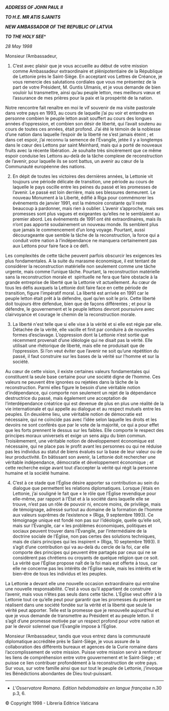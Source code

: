 ***ADDRESS OF JOHN PAUL II***

***TO H.E. MR ATIS SJANITS***

***NEW AMBASSADOR OF THE REPUBLIC OF LATVIA***

***TO THE HOLY SEE****

*28 May 1998*

Monsieur l’Ambassadeur,

1. C’est avec plaisir que je vous accueille au début de votre mission comme Ambassadeur extraordinaire et plénipotentiaire de la République de Lettonie près le Saint-Siège. En acceptant vos Lettres de Créance, je vous remercie des salutations cordiales que vous me présentez de la part de votre Président, M. Guntis Ulmanis, et je vous demande de bien vouloir lui transmettre, ainsi qu’au peuple letton, mes meilleurs vœux et l’assurance de mes prières pour la paix et la prospérité de la nation.

Notre rencontre fait renaître en moi le vif souvenir de ma visite pastorale dans votre pays en 1993, au cours de laquelle j’ai pu voir et entendre en personne combien le peuple letton avait souffert au cours des longues années d’oppression, et combien son désir de liberté, qui l’avait soutenu au cours de toutes ces années, était profond. J’ai été le témoin de la noblesse d’une nation dans laquelle l’espoir de la liberté ne s’est jamais éteint ; et dans cet espoir, j’ai reconnu la semence de l’Évangile, jetée il y a longtemps dans le cœur des Lettons par saint Meinhard, mais qui a porté de nouveaux fruits avec la récente libération. Je souhaite très sincèrement que ce même espoir conduise les Lettons au-delà de la tâche complexe de reconstruction de l’avenir, pour laquelle ils se sont battus, un avenir au cœur de la Communauté européenne des nations.

2. En dépit de toutes les victoires des dernières années, la Lettonie vit toujours une période délicate de transition, une période au cours de laquelle le pays oscille entre les peines du passé et les promesses de l’avenir. Le passé est loin derrière, mais ses blessures demeurent. Le nouveau Monument à la Liberté, édifié à Riga pour commémorer les événements de janvier 1991, est la mémoire constante qu’il reste beaucoup à pardonner, mais rien à oublier. L’avenir s’approche, mais ses promesses sont plus vagues et exigeantes qu’elles ne le semblaient au premier abord. Les événements de 1991 ont été extraordinaires, mais ils n‘ont pas apporté soudainement un nouveau monde. Ils semblent plus que jamais le commencement d’un long voyage. Pourtant, aussi décourageante que semble la tâche de la reconstruction, la force qui a conduit votre nation à l’indépendance ne manquera certainement pas aux Lettons pour faire face à ce défi.

Les complexités de cette tâche peuvent parfois obscurcir les exigences les plus fondamentales. A la suite du marasme économique, il est tentant de considérer la reconstruction matérielle non seulement comme une tâche urgente, mais comme l’unique tâche. Pourtant, la reconstruction matérielle sans la reconstruction morale et  spirituelle ne fera que faire obstacle à la grande entreprise de liberté que la Lettonie vit actuellement. Au cœur de tous les défis auxquels la Lettonie doit faire face en cette période de transition, figure l’impératif moral. La liberté est arrivée en 1991 car le peuple letton était prêt à la défendre, quel qu’en soit le prix. Cette liberté doit toujours être défendue, bien que de façons différentes ; et pour la défendre, le gouvernement et le peuple lettons devront poursuivre avec clairvoyance et courage le chemin de la reconstruction morale.

3. La liberté n'est telle que si elle vise à la vérité et si elle est régie par elle. Détachée de la vérité, elle vacille et finit par conduire à de nouvelles formes d’esclavage. L’oppression dont la Lettonie n’est sortie que récemment provenait d’une idéologie qui ne disait pas la vérité. Elle utilisait une rhétorique de liberté, mais elle ne produisait que de l’oppression. Si l’on veut éviter que l’avenir ne soit qu’une répétition du passé, il faut construire sur les bases de la vérité sur l’homme et sur la société.

Au cœur de cette vision, il existe certaines valeurs fondamentales qui constituent la seule base certaine pour une société digne de l’homme. Ces valeurs ne peuvent être ignorées ou rejetées dans la tâche de la reconstruction. Parmi elles figure le besoin d’une véritable notion d’indépendance, qui comporte non seulement un rejet de la dépendance destructrice du passé, mais également une acceptation de l’interdépendance créatrice qui est devenue de plus en plus une réalité de la vie internationale et qui appelle au dialogue et au respect mutuels entre les peuples. En deuxième lieu, une véritable notion de démocratie est nécessaire, qui ne coïncide pas avec l’idée selon laquelle les droits et les devoirs ne sont conférés que par le vote de la majorité, ce qui a pour effet que les forts prennent le dessus sur les faibles. Elle comporte le respect des principes moraux universels et exige un sens aigu du bien commun. Troisièmement, une véritable notion de développement économique est nécessaire, qui ne place pas le profit avant les personnes ou qui ne réduise pas les individus au statut de biens évalués sur la base de leur valeur ou de leur productivité. En bâtissant son avenir, la Lettonie doit rechercher une véritable indépendance, démocratie et développement économique ; et cette recherche exige avant tout d’accepter la vérité qui régit la personne humaine et la société humaine.

4. C’est à ce stade que l’Église désire apporter sa contribution au sein du dialogue que permettent les relations diplomatiques. Lorsque j’étais en Lettonie, j’ai souligné le fait que « le rôle que l’Église revendique pour elle-même, par rapport à l’État et à la société dans laquelle elle se trouve, n’est pas un rôle de pouvoir ni, encore moins, de privilège, mais de témoignage, adressé surtout au domaine de la formation de l’homme aux valeurs suprêmes de l’existence » (Riga, 9 septembre 1993). Ce témoignage unique est fondé non pas sur l’idéologie, quelle qu’elle soit, mais sur l’Évangile, car « les problèmes économiques, politiques et sociaux peuvent trouver dans l’Évangile, par l’intermédiaire de la doctrine sociale de l’Église, non pas certes des solutions techniques, mais de clairs principes qui les inspirent » (Riga, 10 septembre 1993). Il s’agit d’une contribution qui va au-delà du cercle de la foi, car elle comporte des principes qui peuvent être partagés par ceux qui ne se considèrent pas chrétiens ou croyants de quelque religion que ce soit. La vérité que l’Église propose naît de la foi mais est offerte à tous, car elle ne concerne pas les intérêts de l’Église seule, mais les intérêts et le bien-être de tous les individus et les peuples.

La Lettonie a devant elle une nouvelle occasion extraordinaire qui entraîne une nouvelle responsabilité. C’est à vous qu’il appartient de construire l’avenir, mais vous n’êtes pas seuls dans cette tâche. L’Église veut offrir à la Lettonie tout ce qu’elle peut pour garantir que les promesses du présent se réalisent dans une société fondée sur la vérité et la liberté que seule la vérité peut apporter. Telle est la promesse que je renouvelle aujourd’hui et que je vous demande de transmettre au Président et au peuple letton. Il s’agit d’une promesse motivée par un respect profond pour votre nation et par le devoir solennel que l’Évangile impose à l’Église.

Monsieur l’Ambassadeur, tandis que vous entrez dans la communauté diplomatique accréditée près le Saint-Siège, je vous assure de la collaboration des différents bureaux et agences de la Curie romaine dans l’accomplissement de votre mission. Puisse votre mission servir à renforcer les liens de compréhension entre votre gouvernement et le Saint-Siège ; et puisse ce lien contribuer profondément à la reconstruction de votre pays. Sur vous, sur votre famille ainsi que sur tout le peuple de Lettonie, j’invoque les Bénédictions abondantes de Dieu tout-puissant.

* * *

* *L'Osservatore Romano. Edition hebdomadaire en langue française* n.30 p.3, 6.

© Copyright 1998 - Libreria Editrice Vaticana